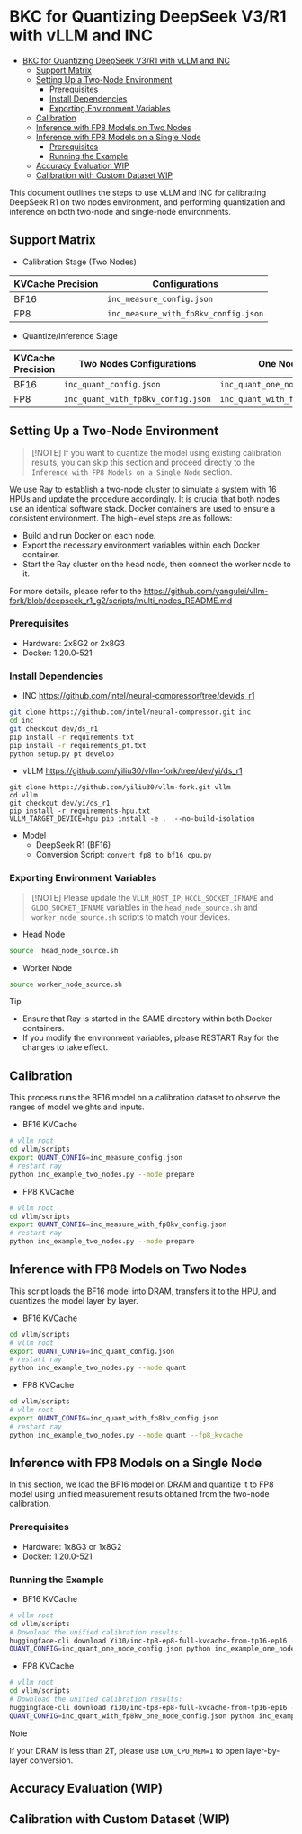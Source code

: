 # BKC for Quantizing DeepSeek V3/R1 with vLLM and INC

<!-- TOC -->

- [BKC for Quantizing DeepSeek V3/R1 with vLLM and INC](#bkc-for-quantizing-deepseek-v3r1-with-vllm-and-inc)
    - [Support Matrix](#support-matrix)
    - [Setting Up a Two-Node Environment](#setting-up-a-two-node-environment)
        - [Prerequisites](#prerequisites)
        - [Install Dependencies](#install-dependencies)
        - [Exporting Environment Variables](#exporting-environment-variables)
    - [Calibration](#calibration)
    - [Inference with FP8 Models on Two Nodes](#inference-with-fp8-models-on-two-nodes)
    - [Inference with FP8 Models on a Single Node](#inference-with-fp8-models-on-a-single-node)
        - [Prerequisites](#prerequisites)
        - [Running the Example](#running-the-example)
    - [Accuracy Evaluation WIP](#accuracy-evaluation-wip)
    - [Calibration with Custom Dataset WIP](#calibration-with-custom-dataset-wip)

<!-- /TOC -->

This document outlines the steps to use vLLM and INC for calibrating DeepSeek R1 on two nodes environment, and performing quantization and inference on both two-node and single-node environments.

## Support Matrix

- Calibration Stage (Two Nodes)

| KVCache Precision | Configurations |
|---|---|
| BF16              | `inc_measure_config.json`         |
| FP8               | `inc_measure_with_fp8kv_config.json`|

- Quantize/Inference Stage

| KVCache Precision | Two Nodes Configurations | One Node Configurations |
|---|---|---|
| BF16              | `inc_quant_config.json`          | `inc_quant_one_node_config.json`|
| FP8               | `inc_quant_with_fp8kv_config.json`| `inc_quant_with_fp8kv_one_node_config.json`|


## Setting Up a Two-Node Environment
>
> [!NOTE]
> If you want to quantize the model using existing calibration results, you can skip this section and proceed directly to the `Inference with FP8 Models on a Single Node` section.

We use Ray to establish a two-node cluster to simulate a system with 16 HPUs and update the procedure accordingly. It is crucial that both nodes use an identical software stack. Docker containers are used to ensure a consistent environment. The high-level steps are as follows:

- Build and run Docker on each node.
- Export the necessary environment variables within each Docker container.
- Start the Ray cluster on the head node, then connect the worker node to it.

For more details, please refer to the <https://github.com/yangulei/vllm-fork/blob/deepseek_r1_g2/scripts/multi_nodes_README.md>

### Prerequisites

- Hardware: 2x8G2 or 2x8G3
- Docker: 1.20.0-521

### Install Dependencies

- INC https://github.com/intel/neural-compressor/tree/dev/ds_r1

```bash
git clone https://github.com/intel/neural-compressor.git inc
cd inc
git checkout dev/ds_r1
pip install -r requirements.txt
pip install -r requirements_pt.txt
python setup.py pt develop
```

- vLLM https://github.com/yiliu30/vllm-fork/tree/dev/yi/ds_r1

```
git clone https://github.com/yiliu30/vllm-fork.git vllm
cd vllm
git checkout dev/yi/ds_r1
pip install -r requirements-hpu.txt
VLLM_TARGET_DEVICE=hpu pip install -e .  --no-build-isolation
```

- Model
  - DeepSeek R1 (BF16)
  - Conversion Script: `convert_fp8_to_bf16_cpu.py`

### Exporting Environment Variables
>
> [!NOTE]
> Please update the `VLLM_HOST_IP`, `HCCL_SOCKET_IFNAME` and `GLOO_SOCKET_IFNAME` variables in the `head_node_source.sh` and `worker_node_source.sh` scripts to match your devices.

- Head Node

```bash
source  head_node_source.sh
```

- Worker Node

```bash
source worker_node_source.sh
```

> [!TIP]
> - Ensure that Ray is started in the SAME directory within both Docker containers.
> - If you modify the environment variables, please RESTART Ray for the changes to take effect.

## Calibration

This process runs the BF16 model on a calibration dataset to observe the ranges of model weights and inputs.

- BF16 KVCache

```bash
# vllm root
cd vllm/scripts
export QUANT_CONFIG=inc_measure_config.json
# restart ray 
python inc_example_two_nodes.py --mode prepare
```

- FP8 KVCache
```bash
# vllm root
cd vllm/scripts
export QUANT_CONFIG=inc_measure_with_fp8kv_config.json
# restart ray 
python inc_example_two_nodes.py --mode prepare
```


## Inference with FP8 Models on Two Nodes

This script loads the BF16 model into DRAM, transfers  it to the HPU, and quantizes the model layer by layer.

- BF16 KVCache
```bash
cd vllm/scripts
# vllm root
export QUANT_CONFIG=inc_quant_config.json
# restart ray
python inc_example_two_nodes.py --mode quant
```

- FP8 KVCache
```bash
cd vllm/scripts
# vllm root
export QUANT_CONFIG=inc_quant_with_fp8kv_config.json
# restart ray
python inc_example_two_nodes.py --mode quant --fp8_kvcache
```

## Inference with FP8 Models on a Single Node

In this section, we load the BF16 model on DRAM and quantize it to FP8 model using unified measurement results obtained from the two-node calibration.

### Prerequisites

- Hardware: 1x8G3 or 1x8G2
- Docker: 1.20.0-521

### Running the Example

- BF16 KVCache
```bash
# vllm root
cd vllm/scripts
# Download the unified calibration results:
huggingface-cli download Yi30/inc-tp8-ep8-full-kvcache-from-tp16-ep16 --local-dir nc_workspace_measure_one_node
QUANT_CONFIG=inc_quant_one_node_config.json python inc_example_one_node.py
```

- FP8 KVCache
```bash
# vllm root
cd vllm/scripts
# Download the unified calibration results:
huggingface-cli download Yi30/inc-tp8-ep8-full-kvcache-from-tp16-ep16 --local-dir nc_workspace_measure_kvache_one_node
QUANT_CONFIG=inc_quant_with_fp8kv_one_node_config.json python inc_example_one_node.py --fp8_kvcache
```

> [!NOTE]
> If your DRAM is less than 2T, please use `LOW_CPU_MEM=1` to open layer-by-layer conversion.


## Accuracy Evaluation (WIP)

## Calibration with Custom Dataset (WIP)
